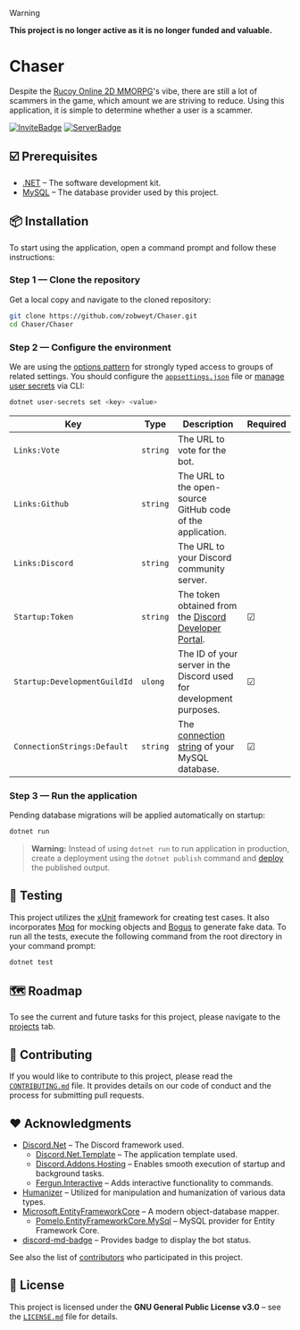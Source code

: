 > [!WARNING]
> **This project is no longer active as it is no longer funded and valuable.**

# Chaser

Despite the [Rucoy Online 2D MMORPG](https://www.rucoyonline.com)'s vibe, there are still a lot of scammers in the game, which amount we are striving to reduce. Using this application, it is simple to determine whether a user is a scammer.

[![InviteBadge](https://dcbadge.vercel.app/api/shield/1119338808182329417?bot=true&style=flat&theme=clean-inverted)](https://discord.com/api/oauth2/authorize?client_id=1119338808182329417&permissions=314372&scope=applications.commands%20bot)
[![ServerBadge](https://dcbadge.vercel.app/api/server/h9yqKKkSPp?style=flat&theme=clean-inverted)](https://discord.gg/h9yqKKkSPp)

## ☑️ Prerequisites

* [.NET](https://dotnet.microsoft.com/en-us/download) – The software development kit.
* [MySQL](https://dev.mysql.com/downloads/installer/) – The database provider used by this project.

## 📦 Installation

To start using the application, open a command prompt and follow these instructions:

### Step 1 — Clone the repository

Get a local copy and navigate to the cloned repository:

```sh
git clone https://github.com/zobweyt/Chaser.git
cd Chaser/Chaser
```

### Step 2 — Configure the environment

We are using the [options pattern](https://learn.microsoft.com/en-us/aspnet/core/fundamentals/configuration/options) for strongly typed access to groups of related settings. You should configure the [`appsettings.json`](https://github.com/zobweyt/Chaser/blob/master/Chaser/appsettings.json) file or [manage user secrets](https://learn.microsoft.com/en-us/aspnet/core/security/app-secrets) via CLI:

```sh
dotnet user-secrets set <key> <value>
```

| Key                          | Type     | Description                                                                                          | Required |
| ---------------------------- | -------- | ---------------------------------------------------------------------------------------------------- | -------- |
| `Links:Vote`                 | `string` | The URL to vote for the bot.                                                                         |          |
| `Links:Github`               | `string` | The URL to the open-source GitHub code of the application.                                           |          |
| `Links:Discord`              | `string` | The URL to your Discord community server.                                                            |          |
| `Startup:Token`              | `string` | The token obtained from the [Discord Developer Portal](https://discord.com/developers/applications). | &#9745;  |
| `Startup:DevelopmentGuildId` | `ulong`  | The ID of your server in the Discord used for development purposes.                                  | &#9745;  |
| `ConnectionStrings:Default`  | `string` | The [connection string](https://www.connectionstrings.com/mysql) of your MySQL database.             | &#9745;  |

### Step 3 — Run the application

Pending database migrations will be applied automatically on startup:

```sh
dotnet run
```

> **Warning:**
Instead of using `dotnet run` to run application in production, create a deployment using the `dotnet publish` command and [deploy](https://discordnet.dev/guides/deployment/deployment.html) the published output.

## 🧪 Testing

This project utilizes the [xUnit](https://github.com/xunit/xunit) framework for creating test cases. It also incorporates [Moq](https://github.com/moq/moq) for mocking objects and [Bogus](https://github.com/bchavez/Bogus) to generate fake data. To run all the tests, execute the following command from the root directory in your command prompt:

```sh
dotnet test
```

## 🗺️ Roadmap

To see the current and future tasks for this project, please navigate to the [projects](https://github.com/zobweyt/Chaser/projects) tab.

## 🚀 Contributing

If you would like to contribute to this project, please read the [`CONTRIBUTING.md`](CONTRIBUTING.md) file. It provides details on our code of conduct and the process for submitting pull requests.

## ❤️ Acknowledgments

* [Discord.Net](https://github.com/discord-net/Discord.Net) – The Discord framework used.
  * [Discord.Net.Template](https://github.com/zobweyt/Discord.Net.Template) – The application template used.
  * [Discord.Addons.Hosting](https://github.com/Hawxy/Discord.Addons.Hosting) – Enables smooth execution of startup and background tasks.
  * [Fergun.Interactive](https://github.com/d4n3436/Fergun.Interactive) – Adds interactive functionality to commands.
* [Humanizer](https://github.com/Humanizr/Humanizer) – Utilized for manipulation and humanization of various data types.
* [Microsoft.EntityFrameworkCore](https://github.com/dotnet/efcore) – A modern object-database mapper.
  * [Pomelo.EntityFrameworkCore.MySql](https://github.com/PomeloFoundation/Pomelo.EntityFrameworkCore.MySql) – MySQL provider for Entity Framework Core.
* [discord-md-badge](https://github.com/gitlimes/discord-md-badge) –  Provides badge to display the bot status.

See also the list of [contributors](https://github.com/zobweyt/Chaser/contributors) who participated in this project.

## 📜 License

This project is licensed under the **GNU General Public License v3.0** – see the [`LICENSE.md`](LICENSE.md) file for details.
